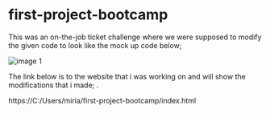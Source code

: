 # first-project-bootcamp

This was an on-the-job ticket challenge where we were supposed to modify the given code to look like the mock up code below;



![image 1](https://user-images.githubusercontent.com/108309963/178152027-34e70897-abf9-4f53-9085-6a462aa6d345.jpg)


The link below is to the website that i was working on and will show the modifications that i made; .

https://C:/Users/miria/first-project-bootcamp/index.html
